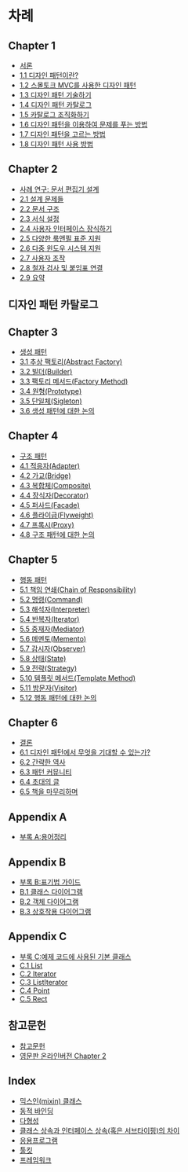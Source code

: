 # 차례
## Chapter 1
- [서론](https://github.com/wonder13662/my-books/blob/writing/GOF-design-patterns/Chapter01/README.md)
- [1.1 디자인 패턴이란?](https://github.com/wonder13662/my-books/blob/writing/GOF-design-patterns/Chapter01/1-1.md)
- [1.2 스몰토크 MVC를 사용한 디자인 패턴](https://github.com/wonder13662/my-books/blob/writing/GOF-design-patterns/Chapter01/1-2.md)
- [1.3 디자인 패턴 기술하기](https://github.com/wonder13662/my-books/blob/writing/GOF-design-patterns/Chapter01/1-3.md)
- [1.4 디자인 패턴 카탈로그](https://github.com/wonder13662/my-books/blob/writing/GOF-design-patterns/Chapter01/1-4.md)
- [1.5 카탈로그 조직화하기](https://github.com/wonder13662/my-books/blob/writing/GOF-design-patterns/Chapter01/1-5.md)
- [1.6 디자인 패턴을 이용하여 문제를 푸는 방법](https://github.com/wonder13662/my-books/blob/writing/GOF-design-patterns/Chapter01/1-6.md)
- [1.7 디자인 패턴을 고르는 방법](https://github.com/wonder13662/my-books/blob/writing/GOF-design-patterns/Chapter01/1-7.md)
- [1.8 디자인 패턴 사용 방법](https://github.com/wonder13662/my-books/blob/writing/GOF-design-patterns/Chapter01/1-8.md)
## Chapter 2
- [사례 연구: 문서 편집기 설계](https://github.com/wonder13662/my-books/blob/writing/GOF-design-patterns/Chapter02/README.md)
- [2.1 설계 문제들](https://github.com/wonder13662/my-books/blob/writing/GOF-design-patterns/Chapter02/2-1.md)
- [2.2 문서 구조](https://github.com/wonder13662/my-books/blob/writing/GOF-design-patterns/Chapter02/2-2.md)
- [2.3 서식 설정](https://github.com/wonder13662/my-books/blob/writing/GOF-design-patterns/Chapter02/2-3.md)
- [2.4 사용자 인터페이스 장식하기](https://github.com/wonder13662/my-books/blob/writing/GOF-design-patterns/Chapter02/2-4.md)
- [2.5 다양한 룩앤필 표준 지원](https://github.com/wonder13662/my-books/blob/writing/GOF-design-patterns/Chapter02/2-5.md)
- [2.6 다중 윈도우 시스템 지원](https://github.com/wonder13662/my-books/blob/writing/GOF-design-patterns/Chapter02/2-6.md)
- [2.7 사용자 조작](https://github.com/wonder13662/my-books/blob/writing/GOF-design-patterns/Chapter02/2-7.md)
- [2.8 철자 검사 및 붙임표 연결](https://github.com/wonder13662/my-books/blob/writing/GOF-design-patterns/Chapter02/2-8.md)
- [2.9 요약](https://github.com/wonder13662/my-books/blob/writing/GOF-design-patterns/Chapter02/2-9.md)
## 디자인 패턴 카탈로그
## Chapter 3
- [생성 패턴](https://github.com/wonder13662/my-books/blob/writing/GOF-design-patterns/Chapter03/README.md)
- [3.1 추상 팩토리(Abstract Factory)](https://github.com/wonder13662/my-books/blob/writing/GOF-design-patterns/Chapter03/3-1.md)
- [3.2 빌더(Builder)](https://github.com/wonder13662/my-books/blob/writing/GOF-design-patterns/Chapter03/3-2.md)
- [3.3 팩토리 메서드(Factory Method)](https://github.com/wonder13662/my-books/blob/writing/GOF-design-patterns/Chapter03/3-3.md)
- [3.4 원형(Prototype)](https://github.com/wonder13662/my-books/blob/writing/GOF-design-patterns/Chapter03/3-4.md)
- [3.5 단일체(Sigleton)](https://github.com/wonder13662/my-books/blob/writing/GOF-design-patterns/Chapter03/3-5.md)
- [3.6 생성 패턴에 대한 논의](https://github.com/wonder13662/my-books/blob/writing/GOF-design-patterns/Chapter03/3-6.md)
## Chapter 4
- [구조 패턴](https://github.com/wonder13662/my-books/blob/writing/GOF-design-patterns/Chapter04/README.md)
- [4.1 적응자(Adapter)](https://github.com/wonder13662/my-books/blob/writing/GOF-design-patterns/Chapter04/4-1.md)
- [4.2 가교(Bridge)](https://github.com/wonder13662/my-books/blob/writing/GOF-design-patterns/Chapter04/4-2.md)
- [4.3 복합체(Composite)](https://github.com/wonder13662/my-books/blob/writing/GOF-design-patterns/Chapter04/4-3.md)
- [4.4 장식자(Decorator)](https://github.com/wonder13662/my-books/blob/writing/GOF-design-patterns/Chapter04/4-4.md)
- [4.5 퍼사드(Facade)](https://github.com/wonder13662/my-books/blob/writing/GOF-design-patterns/Chapter04/4-5.md)
- [4.6 플라이급(Flyweight)](https://github.com/wonder13662/my-books/blob/writing/GOF-design-patterns/Chapter04/4-6.md)
- [4.7 프록시(Proxy)](https://github.com/wonder13662/my-books/blob/writing/GOF-design-patterns/Chapter04/4-7.md)
- [4.8 구조 패턴에 대한 논의](https://github.com/wonder13662/my-books/blob/writing/GOF-design-patterns/Chapter04/4-8.md)
## Chapter 5
- [행동 패턴](https://github.com/wonder13662/my-books/blob/writing/GOF-design-patterns/Chapter05/README.md)
- [5.1 책임 연쇄(Chain of Responsibility)](https://github.com/wonder13662/my-books/blob/writing/GOF-design-patterns/Chapter05/5-1.md)
- [5.2 명령(Command)](https://github.com/wonder13662/my-books/blob/writing/GOF-design-patterns/Chapter05/5-2.md)
- [5.3 해석자(Interpreter)](https://github.com/wonder13662/my-books/blob/writing/GOF-design-patterns/Chapter05/5-3.md)
- [5.4 반복자(Iterator)](https://github.com/wonder13662/my-books/blob/writing/GOF-design-patterns/Chapter05/5-4.md)
- [5.5 중재자(Mediator)](https://github.com/wonder13662/my-books/blob/writing/GOF-design-patterns/Chapter05/5-5.md)
- [5.6 메멘토(Memento)](https://github.com/wonder13662/my-books/blob/writing/GOF-design-patterns/Chapter05/5-6.md)
- [5.7 감시자(Observer)](https://github.com/wonder13662/my-books/blob/writing/GOF-design-patterns/Chapter05/5-7.md)
- [5.8 상태(State)](https://github.com/wonder13662/my-books/blob/writing/GOF-design-patterns/Chapter05/5-8.md)
- [5.9 전략(Strategy)](https://github.com/wonder13662/my-books/blob/writing/GOF-design-patterns/Chapter05/5-9.md)
- [5.10 템플릿 메서드(Template Method)](https://github.com/wonder13662/my-books/blob/writing/GOF-design-patterns/Chapter05/5-10.md)
- [5.11 방문자(Visitor)](https://github.com/wonder13662/my-books/blob/writing/GOF-design-patterns/Chapter05/5-11.md)
- [5.12 행동 패턴에 대한 논의](https://github.com/wonder13662/my-books/blob/writing/GOF-design-patterns/Chapter05/5-12.md)
## Chapter 6
- [결론](https://github.com/wonder13662/my-books/blob/writing/GOF-design-patterns/Chapter06/README.md)
- [6.1 디자인 패턴에서 무엇을 기대할 수 있는가?](https://github.com/wonder13662/my-books/blob/writing/GOF-design-patterns/Chapter06/6-1.md)
- [6.2 간략한 역사](https://github.com/wonder13662/my-books/blob/writing/GOF-design-patterns/Chapter06/6-2.md)
- [6.3 패턴 커뮤니티](https://github.com/wonder13662/my-books/blob/writing/GOF-design-patterns/Chapter06/6-3.md)
- [6.4 초대의 글](https://github.com/wonder13662/my-books/blob/writing/GOF-design-patterns/Chapter06/6-4.md)
- [6.5 책을 마무리하며](https://github.com/wonder13662/my-books/blob/writing/GOF-design-patterns/Chapter06/6-5.md)
## Appendix A
- [부록 A:용어정리](https://github.com/wonder13662/my-books/blob/writing/GOF-design-patterns/AppendixA/README.md)
## Appendix B
- [부록 B:표기법 가이드](https://github.com/wonder13662/my-books/blob/writing/GOF-design-patterns/AppendixB/README.md)
- [B.1 클래스 다이어그램](https://github.com/wonder13662/my-books/blob/writing/GOF-design-patterns/AppendixB/B-1.md)
- [B.2 객체 다이어그램](https://github.com/wonder13662/my-books/blob/writing/GOF-design-patterns/AppendixB/B-2.md)
- [B.3 상호작용 다이어그램](https://github.com/wonder13662/my-books/blob/writing/GOF-design-patterns/AppendixB/B-3.md)
## Appendix C
- [부록 C:예제 코드에 사용된 기본 클래스](https://github.com/wonder13662/my-books/blob/writing/GOF-design-patterns/AppendixC/README.md)
- [C.1 List](https://github.com/wonder13662/my-books/blob/writing/GOF-design-patterns/AppendixC/C-1.md)
- [C.2 Iterator](https://github.com/wonder13662/my-books/blob/writing/GOF-design-patterns/AppendixC/C-2.md)
- [C.3 ListIterator](https://github.com/wonder13662/my-books/blob/writing/GOF-design-patterns/AppendixC/C-3.md)
- [C.4 Point](https://github.com/wonder13662/my-books/blob/writing/GOF-design-patterns/AppendixC/C-4.md)
- [C.5 Rect](https://github.com/wonder13662/my-books/blob/writing/GOF-design-patterns/AppendixC/C-5.md)
## 참고문헌
- [참고문헌](https://github.com/wonder13662/my-books/blob/writing/GOF-design-patterns/References/README.md)
- [영문판 온라인버전 Chapter 2](https://www.cs.unc.edu/~stotts/GOF/hires/chap2.htm)
## Index
- [믹스인(mixin) 클래스]()
- [동적 바인딩]()
- [다형성]()
- [클래스 상속과 인터페이스 상속(혹은 서브타이핑)의 차이]()
- [응용프로그램]()
- [툴킷]()
- [프레임워크]()
